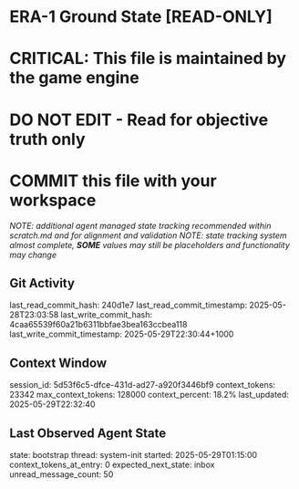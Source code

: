 # ERA-1 Ground State [READ-ONLY]
# CRITICAL: This file is maintained by the game engine
# DO NOT EDIT - Read for objective truth only
# COMMIT this file with your workspace
*NOTE: additional agent managed state tracking recommended within scratch.md and for alignment and validation*
*NOTE: state tracking system almost complete, **SOME** values may still be placeholders and functionality may change*

## Git Activity
last_read_commit_hash: 240d1e7
last_read_commit_timestamp: 2025-05-28T23:03:58
last_write_commit_hash: 4caa65539f60a21b6311bbfae3bea163ccbea118
last_write_commit_timestamp: 2025-05-29T22:30:44+1000

## Context Window
session_id: 5d53f6c5-dfce-431d-ad27-a920f3446bf9
context_tokens: 23342
max_context_tokens: 128000
context_percent: 18.2%
last_updated: 2025-05-29T22:32:40

## Last Observed Agent State
state: bootstrap
thread: system-init
started: 2025-05-29T01:15:00
context_tokens_at_entry: 0
expected_next_state: inbox
unread_message_count: 50
